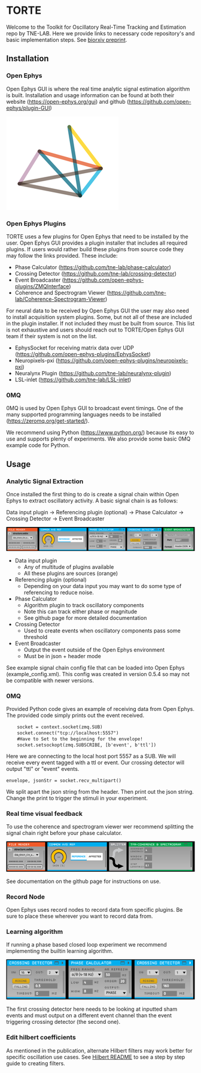 # TORTE
Welcome to the Toolkit for Oscillatory Real-Time Tracking and Estimation repo by TNE-LAB. Here we provide links to necessary code repository's and basic implementation steps.  See [biorxiv preprint](https://www.biorxiv.org/content/10.1101/2021.06.21.449019v1).

## Installation

### Open Ephys
Open Ephys GUI is where the real time analytic signal estimation algorithm is built. Installation and usage information can be found at both their website (https://open-ephys.org/gui) and github (https://github.com/open-ephys/plugin-GUI)


![OE](./resources/oe+logo+match+header-01.png)

### Open Ephys Plugins
TORTE uses a few plugins for Open Ephys that need to be installed by the user. Open Ephys GUI provides a plugin installer that includes all required plugins. If users would rather build these plugins from source code they may follow the links provided. These include:

- Phase Calculator (https://github.com/tne-lab/phase-calculator)
- Crossing Detector (https://github.com/tne-lab/crossing-detector)
- Event Broadcaster (https://github.com/open-ephys-plugins/ZMQInterface)
- Coherence and Spectrogram Viewer (https://github.com/tne-lab/Coherence-Spectrogram-Viewer)

For neural data to be received by Open Ephys GUI the user may also need to install acquisition system plugins. Some, but not all of these are included in the plugin installer. If not included they must be built from source. This list is not exhaustive and users should reach out to TORTE/Open Ephys GUI team if their system is not on the list.

- EphysSocket for receiving matrix data over UDP (https://github.com/open-ephys-plugins/EphysSocket)
- Neuropixels-pxi (https://github.com/open-ephys-plugins/neuropixels-pxi)
- Neuralynx Plugin (https://github.com/tne-lab/neuralynx-plugin)
- LSL-inlet (https://github.com/tne-lab/LSL-inlet)

### 0MQ
0MQ is used by Open Ephys GUI to broadcast event timings. One of the many supported programming languages needs to be installed (https://zeromq.org/get-started/).

We recommend using Python (https://www.python.org/) because its easy to use and supports plenty of experiments. We also provide some basic 0MQ example code for Python.

## Usage

### Analytic Signal Extraction
Once installed the first thing to do is create a signal chain within Open Ephys to extract oscillatory activity. A basic signal chain is as follows:

Data input plugin -> Referencing plugin (optional) -> Phase Calculator -> Crossing Detector -> Event Broadcaster

![TORTE signal chain](./resources/signalchain.PNG)

- Data input plugin
  - Any of multitude of plugins available 
  - All these plugins are sources (orange)
- Referencing plugin (optional)
  - Depending on your data input you may want to do some type of referencing to reduce noise.
- Phase Calculator
  - Algorithm plugin to track oscillatory components
  - Note this can track either phase or magnitude 
  - See github page for more detailed documentation
- Crossing Detector
  - Used to create events when oscillatory components pass some threshold
- Event Broadcaster
  - Output the event outside of the Open Ephys environment
  - Must be in json + header mode


See example signal chain config file that can be loaded into Open Ephys (example_config.xml). This config was created in version 0.5.4 so may not be compatible with newer versions. 

### 0MQ
Provided Python code gives an example of receiving data from Open Ephys. The provided code simply prints out the event received. 

```
    socket = context.socket(zmq.SUB)
    socket.connect("tcp://localhost:5557")
    #Have to Set to the beginning for the envelope!
    socket.setsockopt(zmq.SUBSCRIBE, [b'event', b'ttl'])
```
Here we are connecting to the local host port 5557 as a SUB. We will receive every event tagged with a ttl or event. Our crossing detector will output "ttl" or "event" events. 

```
envelope, jsonStr = socket.recv_multipart()
```

We split apart the json string from the header. Then print out the json string. Change the print to trigger the stimuli in your experiment. 

### Real time visual feedback
To use the coherence and spectrogram viewer wer recommend splitting the signal chain right before your phase calculator.

![TFR signal chain](./resources/signalchaintfr.PNG)

See documentation on the github page for instructions on use.

### Record Node
Open Ephys uses record nodes to record data from specific plugins. Be sure to place these wherever you want to record data from. 

### Learning algorithm
If running a phase based closed loop experiment we recommend implementing the builtin learning algorithm. 

![learning signal chain](./resources/learningsignal.PNG)

The first crossing detector here needs to be looking at inputted sham events and must output on a different event channel than the event triggering crossing detector (the second one). 

### Edit hilbert coefficients
As mentioned in the publication, alternate Hilbert filters may work better for specific oscillation use cases. See [Hilbert README](./hilbertcoeff.md) to see a step by step guide to creating filters. 
